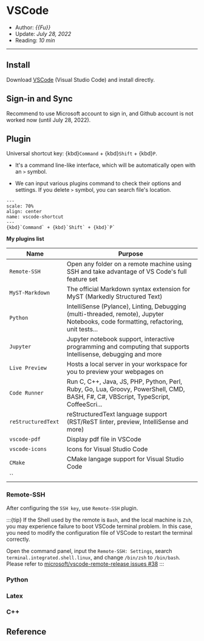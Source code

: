 # VSCode

- Author: *{{Fu}}*
- Update: *July 28, 2022*
- Reading: *10 min*

---


## Install


Download [VSCode](https://code.visualstudio.com/download) (Visual Studio Code) and install directly.


## Sign-in and Sync

Recommend to use Microsoft account to sign in, and Github account is not worked now (until July 28, 2022).


## Plugin

Universal shortcut key: {kbd}`Command` + {kbd}`Shift` + {kbd}`P`. 

- It's a command line-like interface, which will be automatically open with an `>` symbol. 

- We can input various plugins command to check their options and settings. If you delete `>` symbol, you can search file's location.


```{figure} ./img/VSCode-1.jpg
---
scale: 70%
align: center
name: vscode-shortcut
---
{kbd}`Command` + {kbd}`Shift` + {kbd}`P`
```

**My plugins list**

<style>
table th:first-of-type {
    width: 30%;
}
table th:nth-of-type(2) {
    width: 70%;
}
</style>

|        Name       |       Purpose       |      
|    ------------   |    -------------    |  
|   `Remote-SSH`    | Open any folder on a remote machine using SSH and take advantage of VS Code's full feature set |  
|   `MyST-Markdown` | The official Markdown syntax extension for MyST (Markedly Structured Text) |
|   `Python`        | IntelliSense (Pylance), Linting, Debugging (multi-threaded, remote), Jupyter Notebooks, code formatting, refactoring, unit tests... |
|   `Jupyter`       | Jupyter notebook support, interactive programming and computing that supports Intellisense, debugging and more |
|   `Live Preview`  | Hosts a local server in your workspace for you to preview your webpages on |
|   `Code Runner`   | Run C, C++, Java, JS, PHP, Python, Perl, Ruby, Go, Lua, Groovy, PowerShell, CMD, BASH, F#, C#, VBScript, TypeScript, CoffeeScri... |
| `reStructuredText`| reStructuredText language support (RST/ReST linter, preview, IntelliSense and more) |
|   `vscode-pdf`    | Display pdf file in VSCode |
|   `vscode-icons`  | Icons for Visual Studio Code |
|   `CMake`         | CMake langage support for Visual Studio Code |
|     ``            |                     |




### Remote-SSH
After configuring the `SSH key`, use `Remote-SSH` plugin.

:::{tip}
If the Shell used by the remote is `Bash`, and the local machine is `Zsh`, you may experience failure to boot VSCode terminal problem. In this case, you need to modify the configuration file of VSCode to restart the terminal correctly.

Open the command panel, input the `Remote-SSH: Settings`, search `terminal.integrated.shell.linux`, and change `/bin/zsh` to `/bin/bash`. Please refer to
[microsoft/vscode-remote-release issues #38](https://github.com/microsoft/vscode-remote-release/issues/38)
:::



### Python


### Latex




### C++





## Reference

